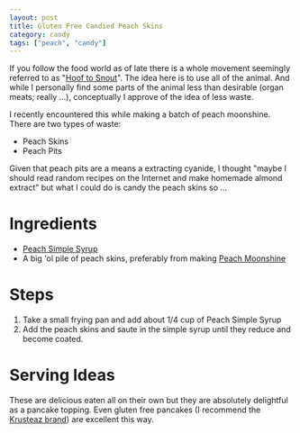 ```yaml
---
layout: post
title: Gluten Free Candied Peach Skins
category: candy
tags: ["peach", "candy"]
---
```

If you follow the food world as of late there is a whole movement seemingly referred to as "[Hoof to Snout](https://www.foodnewsfeed.com/fsr/going-whole-hog)".  The idea here is to use all of the animal.  And while I personally find some parts of the animal less than desirable (organ meats; really ...), conceptually I approve of the idea of less waste.  

I recently encountered this while making a batch of peach moonshine.  There are two types of waste:

* Peach Skins
* Peach Pits

Given that peach pits are a means a extracting cyanide, I thought "maybe I should read random recipes on the Internet and make homemade almond extract" but what I could do is candy the peach skins so ...

# Ingredients

* [Peach Simple Syrup](https://fuzzyblog.io/recipes/cocktail/2019/08/04/gluten-free-peach-simple-syrup.html)
* A big 'ol pile of peach skins, preferably from making [Peach Moonshine](https://fuzzyblog.io/recipes/cocktail/2019/08/04/gluten-free-peach-moonshine.html)

# Steps

1.  Take a small frying pan and add about 1/4 cup of Peach Simple Syrup
2.  Add the peach skins and saute in the simple syrup until they reduce and become coated.

# Serving Ideas

These are delicious eaten all on their own but they are absolutely delightful as a pancake topping.  Even gluten free pancakes (I recommend the [Krusteaz brand](https://www.krusteaz.com/products/pancakes-waffles-gluten-free-mixes/gluten-free-buttermilk-pancake-mix)) are excellent this way.
